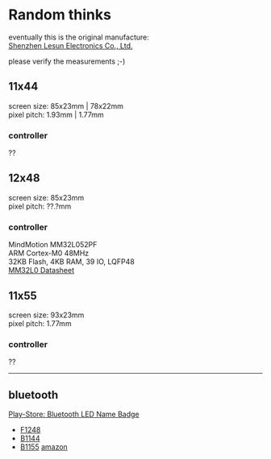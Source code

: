 <!--lint disable list-item-indent-->
<!--lint disable list-item-bullet-indent-->

# Random thinks

eventually this is the original manufacture:  
[Shenzhen Lesun Electronics Co., Ltd.](https://lesun-led.en.alibaba.com/)


please verify the measurements ;-)

## 11x44

screen size: 85x23mm | 78x22mm  
pixel pitch: 1.93mm  | 1.77mm

### controller
??



## 12x48

screen size: 85x23mm  
pixel pitch: ??.?mm

### controller
MindMotion MM32L052PF  
ARM Cortex-M0 48MHz  
32KB Flash, 4KB RAM, 39 IO, LQFP48  
[MM32L0 Datasheet](http://www.mindmotion.com.cn/en/download.aspx?cid=2564)  


## 11x55


screen size: 93x23mm  
pixel pitch: 1.77mm

### controller
??




---

## bluetooth
[Play-Store: Bluetooth LED Name Badge](https://play.google.com/store/apps/details?id=com.yannis.ledcard)

- [F1248](https://www.alibaba.com/product-detail/Flexible-Programmable-Scrolling-Bluetooth-LED-Message_62159467977.html)
- [B1144](https://www.alibaba.com/product-detail/Bluetooth-LED-Signs-LED-Name-Badge_60676183421.html)
- [B1155](https://lesun-led.en.alibaba.com/product/62126138771-805144131/Flashing_Employee_Rechargeable_USB_Led_Magnetic_Bluetooth_Name_Tag.html) [amazon](https://www.amazon.com/Jahuite-Rechargable-Cellphone-Programmable-Bluetooth/dp/B07RRV1X7X/)
